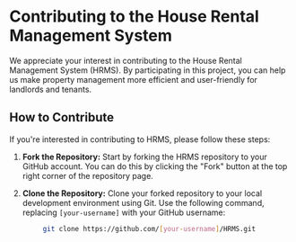 # Contributing to the House Rental Management System

We appreciate your interest in contributing to the House Rental Management System (HRMS). By participating in this project, you can help us make property management more efficient and user-friendly for landlords and tenants.

## How to Contribute

If you're interested in contributing to HRMS, please follow these steps:

1. **Fork the Repository:** Start by forking the HRMS repository to your GitHub account. You can do this by clicking the "Fork" button at the top right corner of the repository page.

2. **Clone the Repository:** Clone your forked repository to your local development environment using Git. Use the following command, replacing `[your-username]` with your GitHub username:

   ```bash
        git clone https://github.com/[your-username]/HRMS.git
    ````